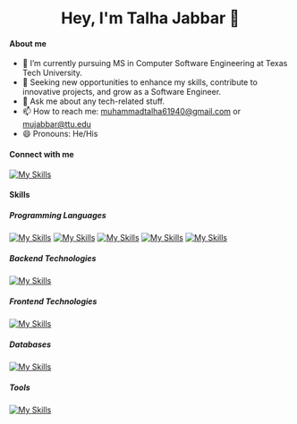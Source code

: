<h1 align="center">Hey, I'm Talha Jabbar 👋</h1>

#### About me
- 🔭 I’m currently pursuing MS in Computer Software Engineering at Texas Tech University.
- 🌱 Seeking new opportunities to enhance my skills, contribute to innovative projects, and grow as a Software Engineer.
- 💬 Ask me about any tech-related stuff.
- 📫 How to reach me: muhammadtalha61940@gmail.com or mujabbar@ttu.edu
- 😄 Pronouns: He/His
<!-- - ⚡ Fun fact: ... -->

#### Connect with me
[![My Skills](https://skillicons.dev/icons?i=linkedin)](https://www.linkedin.com/in/m-talha-jabbar/)

#### Skills

##### Programming Languages 
[![My Skills](https://skillicons.dev/icons?i=cpp)]()
[![My Skills](https://skillicons.dev/icons?i=cs)]()
[![My Skills](https://skillicons.dev/icons?i=js)]()
[![My Skills](https://skillicons.dev/icons?i=py)]()
[![My Skills](https://skillicons.dev/icons?i=php)]()

##### Backend Technologies
[![My Skills](https://skillicons.dev/icons?i=dotnet,nodejs,express,redis,rabbitmq,docker)]()

##### Frontend Technologies
[![My Skills](https://skillicons.dev/icons?i=html,css,react,redux)]()

##### Databases
[![My Skills](https://skillicons.dev/icons?i=mysql,mongodb)]()

##### Tools
[![My Skills](https://skillicons.dev/icons?i=git,github,heroku,vscode,postman)]()
